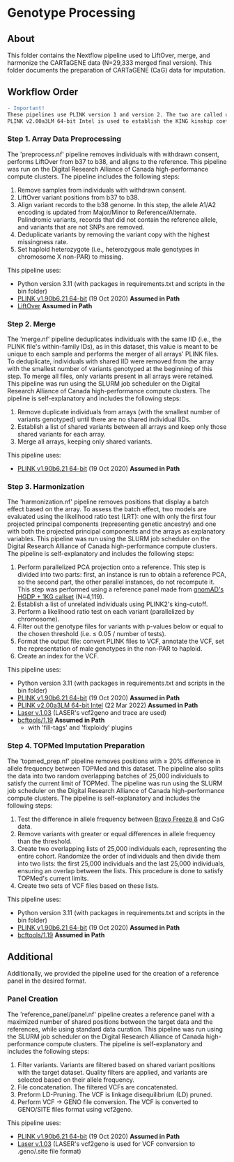 # Genotype Processing 

## About

This folder contains the Nextflow pipeline used to LiftOver, merge, and harmonize the CARTaGENE data (N=29,333 merged final version). This folder documents the preparation of CARTaGENE (CaG) data for imputation.

## Workflow Order

```diff
- Important!
These pipelines use PLINK version 1 and version 2. The two are called using the 'plink' and 'plink2' commands respectively. Importantly, they are not interchangeable.
PLINK v2.00a3LM 64-bit Intel is used to establish the KING kinship coefficient for kinship cutoff in the 'harmonization.nf' pipeline. Otherwise, PLINK v1.90b6.21 64-bit is used.
```

### Step 1. Array Data Preprocessing

The 'preprocess.nf' pipeline removes individuals with withdrawn consent, performs LiftOver from b37 to b38, and aligns to the reference. This pipeline was run on the Digital Research Alliance of Canada high-performance compute clusters. The pipeline includes the following steps:

1. Remove samples from individuals with withdrawn consent.
2. LiftOver variant positions from b37 to b38.
3. Align variant records to the b38 genome. In this step, the allele A1/A2 encoding is updated from Major/Minor to Reference/Alternate. Palindromic variants, records that did not contain the reference allele, and variants that are not SNPs are removed.
4. Deduplicate variants by removing the variant copy with the highest missingness rate.
5. Set haploid heterozygote (i.e., heterozygous male genotypes in chromosome X non-PAR) to missing.

This pipeline uses:

- Python version 3.11 (with packages in requirements.txt and scripts in the bin folder)
- [PLINK v1.90b6.21 64-bit](https://www.cog-genomics.org/plink/) (19 Oct 2020) **Assumed in Path**
- [LiftOver](https://genome-store.ucsc.edu/) **Assumed in Path**

### Step 2. Merge

The 'merge.nf' pipeline deduplicates individuals with the same IID (i.e., the PLINK file's within-family IDs), as in this dataset, this value is meant to be unique to each sample and performs the merger of all arrays' PLINK files. To deduplicate, individuals with shared IID were removed from the array with the smallest number of variants genotyped at the beginning of this step. To merge all files, only variants present in all arrays were retained. This pipeline was run using the SLURM job scheduler on the Digital Research Alliance of Canada high-performance compute clusters. The pipeline is self-explanatory and includes the following steps:

1. Remove duplicate individuals from arrays (with the smallest number of variants genotyped) until there are no shared individual IIDs.
2. Establish a list of shared variants between all arrays and keep only those shared variants for each array.
3. Merge all arrays, keeping only shared variants.

This pipeline uses:

- [PLINK v1.90b6.21 64-bit](https://www.cog-genomics.org/plink/) (19 Oct 2020) **Assumed in Path**

### Step 3. Harmonization

The 'harmonization.nf' pipeline removes positions that display a batch effect based on the array. To assess the batch effect, two models are evaluated using the likelihood ratio test (LRT): one with only the first four projected principal components (representing genetic ancestry) and one with both the projected principal components and the arrays as explanatory variables. This pipeline was run using the SLURM job scheduler on the Digital Research Alliance of Canada high-performance compute clusters. The pipeline is self-explanatory and includes the following steps:

1. Perform parallelized PCA projection onto a reference. This step is divided into two parts: first, an instance is run to obtain a reference PCA, so the second part, the other parallel instances, do not recompute it. This step was performed using a reference panel made from [gnomAD's HGDP + 1KG callset](https://gnomad.broadinstitute.org/downloads#v3-hgdp-1kg) (N=4,119).
2. Establish a list of unrelated individuals using PLINK2's king-cutoff.
3. Perform a likelihood ratio test on each variant (parallelized by chromosome).
4. Filter out the genotype files for variants with p-values below or equal to the chosen threshold (i.e. ≤ 0.05 / number of tests).
5. Format the output file: convert PLINK files to VCF, annotate the VCF, set the representation of male genotypes in the non-PAR to haploid.
6. Create an index for the VCF.

This pipeline uses:

- Python version 3.11 (with packages in requirements.txt and scripts in the bin folder)
- [PLINK v1.90b6.21 64-bit](https://www.cog-genomics.org/plink/) (19 Oct 2020) **Assumed in Path**
- [PLINK v2.00a3LM 64-bit Intel](https://www.cog-genomics.org/plink/2.0/) (22 Mar 2022) **Assumed in Path**
- [Laser v.1.03](https://csg.sph.umich.edu/chaolong/LASER/) (LASER's vcf2geno and trace are used)
- [bcftools/1.19](https://github.com/samtools/bcftools/releases/download/1.19/bcftools-1.19.tar.bz2) **Assumed in Path**
  - with 'fill-tags' and 'fixploidy' plugins

### Step 4. TOPMed Imputation Preparation

The 'topmed_prep.nf' pipeline removes positions with ≥ 20% difference in allele frequency between TOPMed and this dataset. The pipeline also splits the data into two random overlapping batches of 25,000 individuals to satisfy the current limit of TOPMed. The pipeline was run using the SLURM job scheduler on the Digital Research Alliance of Canada high-performance compute clusters. The pipeline is self-explanatory and includes the following steps:

1. Test the difference in allele frequency between [Bravo Freeze 8](https://topmed.nhlbi.nih.gov/topmed-whole-genome-sequencing-methods-freeze-8) and CaG data.
2. Remove variants with greater or equal differences in allele frequency than the threshold.
3. Create two overlapping lists of 25,000 individuals each, representing the entire cohort. Randomize the order of individuals and then divide them into two lists: the first 25,000 individuals and the last 25,000 individuals, ensuring an overlap between the lists. This procedure is done to satisfy TOPMed's current limits.
4. Create two sets of VCF files based on these lists.

This pipeline uses:

- Python version 3.11 (with packages in requirements.txt and scripts in the bin folder)
- [PLINK v1.90b6.21 64-bit](https://www.cog-genomics.org/plink/) (19 Oct 2020) **Assumed in Path**
- [bcftools/1.19](https://github.com/samtools/bcftools/releases/download/1.19/bcftools-1.19.tar.bz2) **Assumed in Path**

## Additional

Additionally, we provided the pipeline used for the creation of a reference panel in the desired format.

### Panel Creation

The 'reference_panel/panel.nf' pipeline creates a reference panel with a maximized number of shared positions between the target data and the references, while using standard data curation. This pipeline was run using the SLURM job scheduler on the Digital Research Alliance of Canada high-performance compute clusters. The pipeline is self-explanatory and includes the following steps:

1. Filter variants. Variants are filtered based on shared variant positions with the target dataset. Quality filters are applied, and variants are selected based on their allele frequency.
2. File concatenation. The filtered VCFs are concatenated.
3. Preform LD-Pruning. The VCF is linkage disequilibrium (LD) pruned.
4. Perform VCF -> GENO file conversion. The VCF is converted to GENO/SITE files format using vcf2geno.

This pipeline uses:

- [PLINK v1.90b6.21 64-bit](https://www.cog-genomics.org/plink/) (19 Oct 2020) **Assumed in Path**
- [Laser v.1.03](https://csg.sph.umich.edu/chaolong/LASER/) (LASER's vcf2geno is used for VCF conversion to .geno/.site file format)
